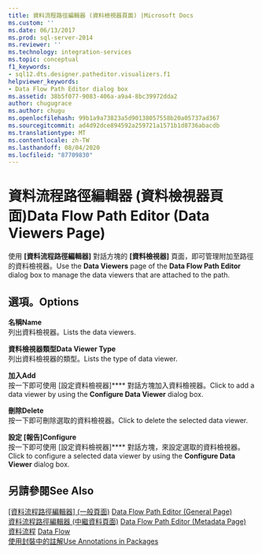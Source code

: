 ```yaml
---
title: 資料流程路徑編輯器 (資料檢視器頁面) |Microsoft Docs
ms.custom: ''
ms.date: 06/13/2017
ms.prod: sql-server-2014
ms.reviewer: ''
ms.technology: integration-services
ms.topic: conceptual
f1_keywords:
- sql12.dts.designer.patheditor.visualizers.f1
helpviewer_keywords:
- Data Flow Path Editor dialog box
ms.assetid: 38b5f077-9083-406a-a9a4-8bc39972dda2
author: chugugrace
ms.author: chugu
ms.openlocfilehash: 99b1a9a73823a5d90138057558b20a05737ad367
ms.sourcegitcommit: ad4d92dce894592a259721a1571b1d8736abacdb
ms.translationtype: MT
ms.contentlocale: zh-TW
ms.lasthandoff: 08/04/2020
ms.locfileid: "87709830"
---
```

# <a name="data-flow-path-editor-data-viewers-page"></a><span data-ttu-id="b276d-102">資料流程路徑編輯器 (資料檢視器頁面)</span><span class="sxs-lookup"><span data-stu-id="b276d-102">Data Flow Path Editor (Data Viewers Page)</span></span>
  <span data-ttu-id="b276d-103">使用 **[資料流程路徑編輯器]** 對話方塊的 **[資料檢視器]** 頁面，即可管理附加至路徑的資料檢視器。</span><span class="sxs-lookup"><span data-stu-id="b276d-103">Use the **Data Viewers** page of the **Data Flow Path Editor** dialog box to manage the data viewers that are attached to the path.</span></span>  
  
## <a name="options"></a><span data-ttu-id="b276d-104">選項。</span><span class="sxs-lookup"><span data-stu-id="b276d-104">Options</span></span>  
 <span data-ttu-id="b276d-105">**名稱**</span><span class="sxs-lookup"><span data-stu-id="b276d-105">**Name**</span></span>  
 <span data-ttu-id="b276d-106">列出資料檢視器。</span><span class="sxs-lookup"><span data-stu-id="b276d-106">Lists the data viewers.</span></span>  
  
 <span data-ttu-id="b276d-107">**資料檢視器類型**</span><span class="sxs-lookup"><span data-stu-id="b276d-107">**Data Viewer Type**</span></span>  
 <span data-ttu-id="b276d-108">列出資料檢視器的類型。</span><span class="sxs-lookup"><span data-stu-id="b276d-108">Lists the type of data viewer.</span></span>  
  
 <span data-ttu-id="b276d-109">**加入**</span><span class="sxs-lookup"><span data-stu-id="b276d-109">**Add**</span></span>  
 <span data-ttu-id="b276d-110">按一下即可使用 [設定資料檢視器]\*\*\*\* 對話方塊加入資料檢視器。</span><span class="sxs-lookup"><span data-stu-id="b276d-110">Click to add a data viewer by using the **Configure Data Viewer** dialog box.</span></span>  
  
 <span data-ttu-id="b276d-111">**刪除**</span><span class="sxs-lookup"><span data-stu-id="b276d-111">**Delete**</span></span>  
 <span data-ttu-id="b276d-112">按一下即可刪除選取的資料檢視器。</span><span class="sxs-lookup"><span data-stu-id="b276d-112">Click to delete the selected data viewer.</span></span>  
  
 <span data-ttu-id="b276d-113">**設定 [報告]**</span><span class="sxs-lookup"><span data-stu-id="b276d-113">**Configure**</span></span>  
 <span data-ttu-id="b276d-114">按一下即可使用 [設定資料檢視器]\*\*\*\* 對話方塊，來設定選取的資料檢視器。</span><span class="sxs-lookup"><span data-stu-id="b276d-114">Click to configure a selected data viewer by using the **Configure Data Viewer** dialog box.</span></span>  
  
## <a name="see-also"></a><span data-ttu-id="b276d-115">另請參閱</span><span class="sxs-lookup"><span data-stu-id="b276d-115">See Also</span></span>  
 <span data-ttu-id="b276d-116">[[資料流程路徑編輯器] &#40;一般頁面&#41;](general-page-of-integration-services-designers-options.md) </span><span class="sxs-lookup"><span data-stu-id="b276d-116">[Data Flow Path Editor &#40;General Page&#41;](general-page-of-integration-services-designers-options.md) </span></span>  
 <span data-ttu-id="b276d-117">[資料流程路徑編輯器 &#40;中繼資料頁面&#41;](../../2014/integration-services/data-flow-path-editor-metadata-page.md) </span><span class="sxs-lookup"><span data-stu-id="b276d-117">[Data Flow Path Editor &#40;Metadata Page&#41;](../../2014/integration-services/data-flow-path-editor-metadata-page.md) </span></span>  
 <span data-ttu-id="b276d-118">[資料流程](data-flow/data-flow.md) </span><span class="sxs-lookup"><span data-stu-id="b276d-118">[Data Flow](data-flow/data-flow.md) </span></span>  
 [<span data-ttu-id="b276d-119">使用封裝中的註解</span><span class="sxs-lookup"><span data-stu-id="b276d-119">Use Annotations in Packages</span></span>](use-annotations-in-packages.md)  
  
  
